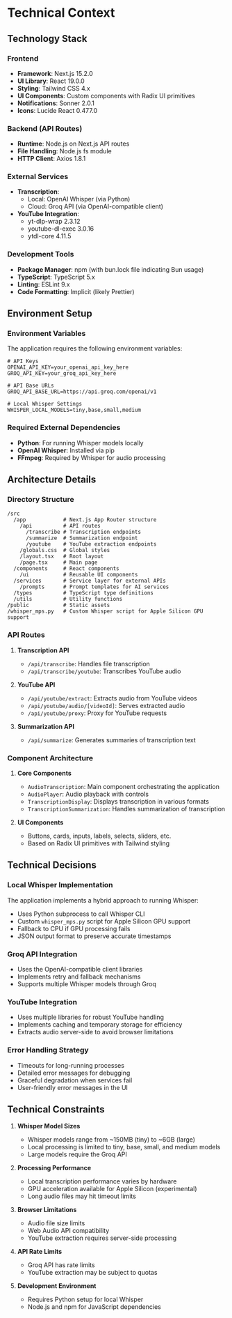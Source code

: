 # Technical Context

## Technology Stack

### Frontend
- **Framework**: Next.js 15.2.0
- **UI Library**: React 19.0.0
- **Styling**: Tailwind CSS 4.x
- **UI Components**: Custom components with Radix UI primitives
- **Notifications**: Sonner 2.0.1
- **Icons**: Lucide React 0.477.0

### Backend (API Routes)
- **Runtime**: Node.js on Next.js API routes
- **File Handling**: Node.js fs module
- **HTTP Client**: Axios 1.8.1

### External Services
- **Transcription**: 
  - Local: OpenAI Whisper (via Python)
  - Cloud: Groq API (via OpenAI-compatible client)
- **YouTube Integration**:
  - yt-dlp-wrap 2.3.12
  - youtube-dl-exec 3.0.16
  - ytdl-core 4.11.5

### Development Tools
- **Package Manager**: npm (with bun.lock file indicating Bun usage)
- **TypeScript**: TypeScript 5.x
- **Linting**: ESLint 9.x
- **Code Formatting**: Implicit (likely Prettier)

## Environment Setup

### Environment Variables
The application requires the following environment variables:

```
# API Keys
OPENAI_API_KEY=your_openai_api_key_here
GROQ_API_KEY=your_groq_api_key_here

# API Base URLs
GROQ_API_BASE_URL=https://api.groq.com/openai/v1

# Local Whisper Settings
WHISPER_LOCAL_MODELS=tiny,base,small,medium
```

### Required External Dependencies
- **Python**: For running Whisper models locally
- **OpenAI Whisper**: Installed via pip
- **FFmpeg**: Required by Whisper for audio processing

## Architecture Details

### Directory Structure
```
/src
  /app            # Next.js App Router structure
    /api          # API routes
      /transcribe # Transcription endpoints
      /summarize  # Summarization endpoint
      /youtube    # YouTube extraction endpoints
    /globals.css  # Global styles
    /layout.tsx   # Root layout
    /page.tsx     # Main page
  /components     # React components
    /ui           # Reusable UI components
  /services       # Service layer for external APIs
    /prompts      # Prompt templates for AI services
  /types          # TypeScript type definitions
  /utils          # Utility functions
/public           # Static assets
/whisper_mps.py   # Custom Whisper script for Apple Silicon GPU support
```

### API Routes
1. **Transcription API**
   - `/api/transcribe`: Handles file transcription
   - `/api/transcribe/youtube`: Transcribes YouTube audio

2. **YouTube API**
   - `/api/youtube/extract`: Extracts audio from YouTube videos
   - `/api/youtube/audio/[videoId]`: Serves extracted audio
   - `/api/youtube/proxy`: Proxy for YouTube requests

3. **Summarization API**
   - `/api/summarize`: Generates summaries of transcription text

### Component Architecture
1. **Core Components**
   - `AudioTranscription`: Main component orchestrating the application
   - `AudioPlayer`: Audio playback with controls
   - `TranscriptionDisplay`: Displays transcription in various formats
   - `TranscriptionSummarization`: Handles summarization of transcription

2. **UI Components**
   - Buttons, cards, inputs, labels, selects, sliders, etc.
   - Based on Radix UI primitives with Tailwind styling

## Technical Decisions

### Local Whisper Implementation
The application implements a hybrid approach to running Whisper:
- Uses Python subprocess to call Whisper CLI
- Custom `whisper_mps.py` script for Apple Silicon GPU support
- Fallback to CPU if GPU processing fails
- JSON output format to preserve accurate timestamps

### Groq API Integration
- Uses the OpenAI-compatible client libraries
- Implements retry and fallback mechanisms
- Supports multiple Whisper models through Groq

### YouTube Integration
- Uses multiple libraries for robust YouTube handling
- Implements caching and temporary storage for efficiency
- Extracts audio server-side to avoid browser limitations

### Error Handling Strategy
- Timeouts for long-running processes
- Detailed error messages for debugging
- Graceful degradation when services fail
- User-friendly error messages in the UI

## Technical Constraints

1. **Whisper Model Sizes**
   - Whisper models range from ~150MB (tiny) to ~6GB (large)
   - Local processing is limited to tiny, base, small, and medium models
   - Large models require the Groq API

2. **Processing Performance**
   - Local transcription performance varies by hardware
   - GPU acceleration available for Apple Silicon (experimental)
   - Long audio files may hit timeout limits

3. **Browser Limitations**
   - Audio file size limits
   - Web Audio API compatibility
   - YouTube extraction requires server-side processing

4. **API Rate Limits**
   - Groq API has rate limits
   - YouTube extraction may be subject to quotas

5. **Development Environment**
   - Requires Python setup for local Whisper
   - Node.js and npm for JavaScript dependencies 